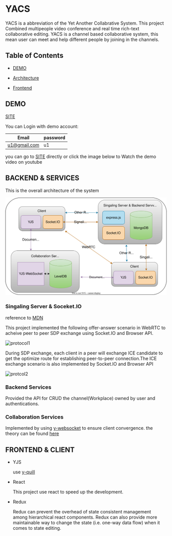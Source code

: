 # YACS

YACS is a abbreviation of the Yet Another Collabrative System. This project Combined multipeople video conference and real time rich-text collaborative editing. YACS is a channel based collaborative system, this mean user can meet and help different people by joining in the channels.

## Table of Contents  

* [DEMO](#demo)

* [Architecture](#backend--services)

* [Frontend](#frontend--client)

## DEMO

[SITE](https://3.115.67.18/)

You can Login with demo account:

| Email        | password |
|--------------|----------|
| u1@gmail.com | u1       |

you can go to [SITE](https://3.115.67.18/) directly or click the image below to Watch the demo video on youtube

## BACKEND & SERVICES

This is the overall architecture of the system

![alt text](/images/Architecture.svg)

### Singaling Server & Soceket.IO

reference to [MDN](https://developer.mozilla.org/en-US/docs/Web/API/WebRTC_API/Signaling_and_video_calling#the_signaling_server)

This project implemented the following offer-answer scenario in WebRTC to acheive peer to peer SDP exchange using Socket.IO and Browser API.

![protocol1](https://developer.mozilla.org/en-US/docs/Web/API/WebRTC_API/Signaling_and_video_calling/webrtc_-_signaling_diagram.svg)

During SDP exchange, each client in a peer will exchange ICE candidate to get the optimize route for establishing peer-to-peer connection.The ICE exchange scenario is also implemented by Socket.IO and Browser API

![protcol2](https://developer.mozilla.org/en-US/docs/Web/API/WebRTC_API/Signaling_and_video_calling/webrtc_-_ice_candidate_exchange.svg)

### Backend Services

Provided the API for CRUD the channel(Workplace) owned by user and authentications.

### Collaboration Services

Implemented by using [y-websocket](https://github.com/yjs/y-websocket) to ensure client convergence. the theory can be found [here](https://www.researchgate.net/publication/310212186_Near_Real-Time_Peer-to-Peer_Shared_Editing_on_Extensible_Data_Types)

## FRONTEND & CLIENT

* YJS

  use [y-quill](https://github.com/yjs/y-quill)

* React

  This project use react to speed up the development.

* Redux

  Redux can prevent the overhead of state consistent management among hierarchical react components. Redux can also provide more maintainable way to change the state (i.e. one-way data flow) when it comes to state editing.
